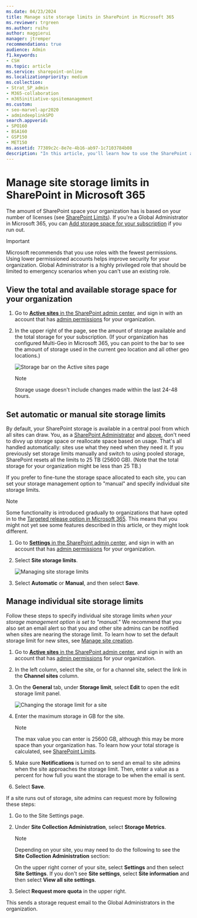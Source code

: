 ```yaml
---
ms.date: 04/23/2024
title: Manage site storage limits in SharePoint in Microsoft 365
ms.reviewer: trgreen
ms.author: ruihu
author: maggierui
manager: jtremper
recommendations: true
audience: Admin
f1.keywords:
- CSH
ms.topic: article
ms.service: sharepoint-online
ms.localizationpriority: medium
ms.collection:  
- Strat_SP_admin
- M365-collaboration
- m365initiative-spsitemanagement
ms.custom: 
- seo-marvel-apr2020
- admindeeplinkSPO
search.appverid:
- SPO160
- BSA160
- GSP150
- MET150
ms.assetid: 77389c2c-8e7e-4b16-ab97-1c7103784b08
description: "In this article, you'll learn how to use the SharePoint admin center to manage the storage limits for sites in your organization."
---
```


# Manage site storage limits in SharePoint in Microsoft 365

The amount of SharePoint space your organization has is based on your number of licenses (see [SharePoint Limits](/office365/servicedescriptions/sharepoint-online-service-description/sharepoint-online-limits)). If you're a Global Administrator in Microsoft 365, you can [Add storage space for your subscription](/office365/admin/subscriptions-and-billing/add-storage-space) if you run out.

> [!IMPORTANT]
> Microsoft recommends that you use roles with the fewest permissions. Using lower permissioned accounts helps improve security for your organization. Global Administrator is a highly privileged role that should be limited to emergency scenarios when you can't use an existing role.
  
## View the total and available storage space for your organization

1. Go to <a href="https://go.microsoft.com/fwlink/?linkid=2185220" target="_blank">**Active sites** in the SharePoint admin center</a>, and sign in with an account that has [admin permissions](./sharepoint-admin-role.md) for your organization.

2. In the upper right of the page, see the amount of storage available and the total storage for your subscription. (If your organization has configured Multi-Geo in Microsoft 365, you can point to the bar to see the amount of storage used in the current geo location and all other geo locations.) 

    ![Storage bar on the Active sites page](media/active-sites-storage-bar.png)

    > [!NOTE]
    > Storage usage doesn't include changes made within the last 24-48 hours.

## Set automatic or manual site storage limits
<a name="__toc365547981"> </a>

By default, your SharePoint storage is available in a central pool from which all sites can draw. You, as a [SharePoint Administrator](/sharepoint/sharepoint-admin-role) and [above](/microsoft-365/admin/add-users/about-admin-roles), don't need to divvy up storage space or reallocate space based on usage. That's all handled automatically: sites use what they need when they need it. If you previously set storage limits manually and switch to using pooled storage, SharePoint resets all the limits to 25 TB (25600 GB). (Note that the total storage for your organization might be less than 25 TB.)  

If you prefer to fine-tune the storage space allocated to each site, you can set your storage management option to "manual" and specify individual site storage limits. 

> [!NOTE]
> Some functionality is introduced gradually to organizations that have opted in to the [Targeted release option in Microsoft 365](/office365/admin/manage/release-options-in-office-365). This means that you might not yet see some features described in this article, or they might look different.

1. Go to <a href="https://go.microsoft.com/fwlink/?linkid=2185072" target="_blank">**Settings** in the SharePoint admin center</a>, and sign in with an account that has [admin permissions](./sharepoint-admin-role.md) for your organization.

2. Select **Site storage limits**.

    ![Managing site storage limits](media/site-storage-limits.png)
     
3. Select **Automatic** or **Manual**, and then select **Save**.
    
## Manage individual site storage limits
<a name="__toc365547981"> </a>

Follow these steps to specify individual site storage limits *when your storage management option is set to "manual."* We recommend that you also set an email alert so that you and other site admins can be notified when sites are nearing the storage limit. To learn how to set the default storage limit for new sites, see [Manage site creation](manage-site-creation.md). 
  
1. Go to <a href="https://go.microsoft.com/fwlink/?linkid=2185220" target="_blank">**Active sites** in the SharePoint admin center</a>, and sign in with an account that has [admin permissions](./sharepoint-admin-role.md) for your organization.

2. In the left column, select the site, or for a channel site, select the link in the **Channel sites** column.

3. On the **General** tab, under **Storage limit**, select **Edit** to open the edit storage limit panel.

    ![Changing the storage limit for a site](media/site-storage-limit.png)
    
4. Enter the maximum storage in GB for the site. 

    > [!NOTE]
    > The max value you can enter is 25600 GB, although this may be more space than your organization has. To learn how your total storage is calculated, see [SharePoint Limits](/office365/servicedescriptions/sharepoint-online-service-description/sharepoint-online-limits).
    
5. Make sure **Notifications** is turned on to send an email to site admins when the site approaches the storage limit. Then, enter a value as a percent for how full you want the storage to be when the email is sent. 
 
6. Select **Save**.

If a site runs out of storage, site admins can request more by following these steps:

1. Go to the Site Settings page.

1. Under **Site Collection Administration**, select **Storage Metrics**.

   > [!NOTE]
   > Depending on your site, you may need to do the following to see the **Site Collection Administration** section:
   >
   > On the upper right corner of your site, select **Settings** and then select **Site Settings**. If you don't see **Site settings**, select **Site information** and then select **View all site settings**.

3. Select **Request more quota** in the upper right.

This sends a storage request email to the Global Administrators in the organization.
